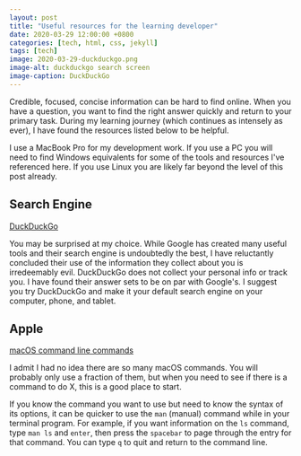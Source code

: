 ```yaml
---
layout: post
title: "Useful resources for the learning developer"
date: 2020-03-29 12:00:00 +0800
categories: [tech, html, css, jekyll]
tags: [tech]
image: 2020-03-29-duckduckgo.png
image-alt: duckduckgo search screen
image-caption: DuckDuckGo
---
```


Credible, focused, concise information can be hard to find online. When you have a question, you want to find the right answer quickly and return to your primary task. During my learning journey (which continues as intensely as ever), I have found the resources listed below to be helpful.

I use a MacBook Pro for my development work. If you use a PC you will need to find Windows equivalents for some of the tools and resources I've referenced here. If you use Linux you are likely far beyond the level of this post already.

## Search Engine

[DuckDuckGo](https://duckduckgo.com)

You may be surprised at my choice. While Google has created many useful tools and their search engine is undoubtedly the best, I have reluctantly concluded their use of the information they collect about you is irredeemably evil. DuckDuckGo does not collect your personal info or track you. I have found their answer sets to be on par with Google's. I suggest you try DuckDuckGo and make it your default search engine on your computer, phone, and tablet.

## Apple

[macOS command line commands](https://ss64.com/osx/)

I admit I had no idea there are so many macOS commands. You will probably only use a fraction of them, but when you need to see if there is a command to do X, this is a good place to start.

If you know the command you want to use but need to know the syntax of its options, it can be quicker to use the `man` (manual) command while in your terminal program. For example, if you want information on the `ls` command, type `man ls` and `enter`, then press the `spacebar` to page through the entry for that command. You can type `q` to quit and return to the command line.

